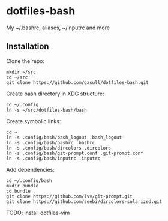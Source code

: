 dotfiles-bash
=============

My ~/.bashrc, aliases, ~/inputrc and more

## Installation

Clone the repo:

    mkdir ~/src
    cd ~/src
    git clone https://github.com/gasull/dotfiles-bash.git

Create bash directory in XDG structure:

    cd ~/.config
    ln -s ~/src/dotfiles-bash/bash 

Create symbolic links:

    cd ~
    ln -s .config/bash/bash_logout .bash_logout
    ln -s .config/bash/bashrc .bashrc
    ln -s .config/bash/dircolors .dircolors
    ln -s .config/bash/git-prompt.conf .git-prompt.conf
    ln -s .config/bash/inputrc .inputrc

Add dependencies:

    cd ~/.config/bash
    mkdir bundle
    cd bundle
    git clone https://github.com/lvv/git-prompt.git
    git clone https://github.com/seebi/dircolors-solarized.git

TODO: install dotfiles-vim
